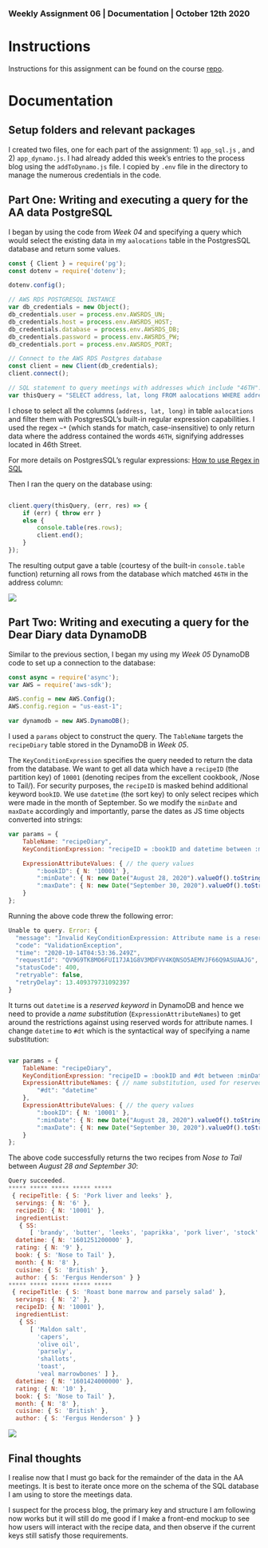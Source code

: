 
### Weekly Assignment 06 | Documentation | October 12th 2020

# Instructions
Instructions for this assignment can be found on the course [repo](https://github.com/visualizedata/data-structures/tree/master/weekly_assignment_06).

# Documentation
## Setup folders and relevant packages
I created two files, one for each part of the assignment: 1) `app_sql.js` , and 2) `app_dynamo.js`. I had already added this week’s entries to the process blog using the `addToDynamo.js` file. I copied by `.env` file in the directory to manage the numerous credentials in the code.


## Part One: Writing and executing a query for the AA data PostgreSQL

I began by using the code from *Week 04* and specifying a query which would select the existing data in my `aalocations` table in the PostgresSQL database and return some values.

```js
const { Client } = require('pg');
const dotenv = require('dotenv');

dotenv.config();

// AWS RDS POSTGRESQL INSTANCE
var db_credentials = new Object();
db_credentials.user = process.env.AWSRDS_UN;
db_credentials.host = process.env.AWSRDS_HOST;
db_credentials.database = process.env.AWSRDS_DB;
db_credentials.password = process.env.AWSRDS_PW;
db_credentials.port = process.env.AWSRDS_PORT;

// Connect to the AWS RDS Postgres database
const client = new Client(db_credentials);
client.connect();

// SQL statement to query meetings with addresses which include "46TH": 
var thisQuery = "SELECT address, lat, long FROM aalocations WHERE address ~* '46TH';";


```

I chose to select all the columns (`address, lat, long)` in table  `aalocations`  and filter them with PostgresSQL’s built-in regular expression capabilities. I used the regex `~*`  (which stands for match, case-insensitive) to only return data where the address contained the words `46TH`, signifying addresses located in 46th Street.

For more details on PostgresSQL’s regular expressions: [How to use Regex in SQL](https://dataschool.com/how-to-teach-people-sql/how-regex-works-in-sql/)

Then I ran the query on the database using: 

```js

client.query(thisQuery, (err, res) => {
    if (err) { throw err }
    else {
        console.table(res.rows);
        client.end();
    }
});
```


The resulting output gave a table (courtesy of the built-in  `console.table` function) returning all rows from the database which matched `46TH` in the address column:

![](https://raw.githubusercontent.com/shmanzar/data-structures/master/weekly-assignment-06/w06_sql_output.png)	
	


##  Part Two: Writing and executing a query for the Dear Diary data DynamoDB
Similar to the previous section, I began my using my *Week 05* DynamoDB code to set up a connection to the database: 
```js
const async = require('async');
var AWS = require('aws-sdk');

AWS.config = new AWS.Config();
AWS.config.region = "us-east-1";

var dynamodb = new AWS.DynamoDB();

```


I used a `params` object to construct the query. The `TableName` targets the `recipeDiary` table stored in the DynamoDB in *Week 05*.

The `KeyConditionExpression` specifies the query needed to return the data from the database. We want to get all data which have a `recipeID` (the partition key) of `10001` (denoting recipes from the excellent cookbook, /Nose to Tail/). For security purposes, the `recipeID` is masked behind additional keyword `bookID`. We use `datetime` (the sort key) to only select recipes which were made in the month of September. So we modify the `minDate` and `maxDate` accordingly and importantly, parse the dates as JS time objects converted into strings: 

```js 
var params = {
    TableName: "recipeDiary",
    KeyConditionExpression: "recipeID = :bookID and datetime between :minDate and :maxDate", // the query expression

    ExpressionAttributeValues: { // the query values
        ":bookID": { N: '10001' },
        ":minDate": { N: new Date("August 28, 2020").valueOf().toString() },
        ":maxDate": { N: new Date("September 30, 2020").valueOf().toString() }
    }
};
```

Running the above code threw the following error:

```js
Unable to query. Error: {
  "message": "Invalid KeyConditionExpression: Attribute name is a reserved keyword; reserved keyword: datetime",
  "code": "ValidationException",
  "time": "2020-10-14T04:53:36.249Z",
  "requestId": "QV9G9TK8MO6FUI17JA1G8V3MDFVV4KQNSO5AEMVJF66Q9ASUAAJG",
  "statusCode": 400,
  "retryable": false,
  "retryDelay": 13.409379731092397
}
```

It turns out `datetime`  is a *reserved keyword* in DynamoDB and hence we need to provide a *name substitution* (`ExpressionAttributeNames`) to get around the restrictions against using reserved words for attribute names. I change `datetime` to `#dt` which is the syntactical way of specifying a name substitution:

```js

var params = {
    TableName: "recipeDiary",
    KeyConditionExpression: "recipeID = :bookID and #dt between :minDate and :maxDate", // the query expression
    ExpressionAttributeNames: { // name substitution, used for reserved words in DynamoDB
        "#dt": "datetime"
    },
    ExpressionAttributeValues: { // the query values
        ":bookID": { N: '10001' },
        ":minDate": { N: new Date("August 28, 2020").valueOf().toString() },
        ":maxDate": { N: new Date("September 30, 2020").valueOf().toString() }
    }
};
```

The above code successfully returns the two recipes from *Nose to Tail* between *August 28 and September 30*: 

```js
Query succeeded.
***** ***** ***** ***** ***** 
 { recipeTitle: { S: 'Pork liver and leeks' },
  servings: { N: '6' },
  recipeID: { N: '10001' },
  ingredientList:
   { SS:
      [ 'brandy', 'butter', 'leeks', 'paprikka', 'pork liver', 'stock' ] },
  datetime: { N: '1601251200000' },
  rating: { N: '9' },
  book: { S: 'Nose to Tail' },
  month: { N: '8' },
  cuisine: { S: 'British' },
  author: { S: 'Fergus Henderson' } }
***** ***** ***** ***** ***** 
 { recipeTitle: { S: 'Roast bone marrow and parsely salad' },
  servings: { N: '2' },
  recipeID: { N: '10001' },
  ingredientList:
   { SS:
      [ 'Maldon salt',
        'capers',
        'olive oil',
        'parsely',
        'shallots',
        'toast',
        'veal marrowbones' ] },
  datetime: { N: '1601424000000' },
  rating: { N: '10' },
  book: { S: 'Nose to Tail' },
  month: { N: '8' },
  cuisine: { S: 'British' },
  author: { S: 'Fergus Henderson' } }
```

![](https://raw.githubusercontent.com/shmanzar/data-structures/master/weekly-assignment-06/w06_dynamo_output.png)	



## Final thoughts

I realise now that I must go back for the remainder of the data in the AA meetings. It is best to iterate once more on the schema of the SQL database I am using to store the meetings data.

I suspect for the process blog, the primary key and structure I am following now works but it will still do me good if I make a front-end mockup to see how users will interact with the recipe data, and then observe if the current keys still satisfy those requirements.